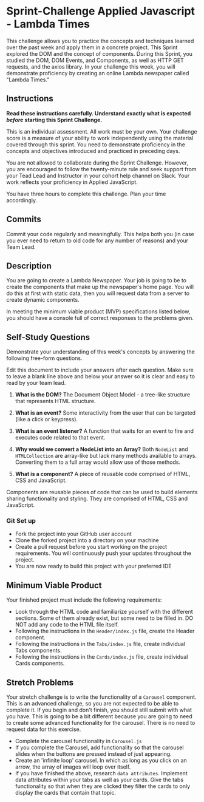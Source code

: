 # Sprint-Challenge Applied Javascript - Lambda Times

This challenge allows you to practice the concepts and techniques learned over the past week and apply them in a concrete project. This Sprint explored the DOM and the concept of components. During this Sprint, you studied the DOM, DOM Events, and Components, as well as HTTP GET requests, and the axios library. In your challenge this week, you will demonstrate proficiency by creating an online Lambda newspaper called "Lambda Times."

## Instructions

**Read these instructions carefully. Understand exactly what is expected _before_ starting this Sprint Challenge.**

This is an individual assessment. All work must be your own. Your challenge score is a measure of your ability to work independently using the material covered through this sprint. You need to demonstrate proficiency in the concepts and objectives introduced and practiced in preceding days.

You are not allowed to collaborate during the Sprint Challenge. However, you are encouraged to follow the twenty-minute rule and seek support from your Tead Lead and Instructor in your cohort help channel on Slack. Your work reflects your proficiency in Applied JavaScript.

You have three hours to complete this challenge. Plan your time accordingly.

## Commits

Commit your code regularly and meaningfully. This helps both you (in case you ever need to return to old code for any number of reasons) and your Team Lead.

## Description

You are going to create a Lambda Newspaper. Your job is going to be to create the components that make up the newspaper's home page. You will do this at first with static data, then you will request data from a server to create dynamic components.

In meeting the minimum viable product (MVP) specifications listed below, you should have a console full of correct responses to the problems given.

## Self-Study Questions

Demonstrate your understanding of this week's concepts by answering the following free-form questions.

Edit this document to include your answers after each question. Make sure to leave a blank line above and below your answer so it is clear and easy to read by your team lead.

1. **What is the DOM?** The Document Object Model - a tree-like structure that represents HTML structure.

2. **What is an event?** Some interactivity from the user that can be targeted (like a click or keypress).

3. **What is an event listener?** A function that waits for an event to fire and executes code related to that event.

4. **Why would we convert a NodeList into an Array?** Both `NodeList` and `HTMLCollection` are array-like but lack many methods available to arrays. Converting them to a full array would allow use of those methods.

5. **What is a component?** A piece of reusable code comprised of HTML, CSS and JavaScript.

Components are reusable pieces of code that can be used to build elements sharing functionality and styling. They are comprised of HTML, CSS and JavaScript.

### Git Set up

* Fork the project into your GitHub user account
* Clone the forked project into a directory on your machine
* Create a pull request before you start working on the project requirements.  You will continuously push your updates throughout the project.
* You are now ready to build this project with your preferred IDE

## Minimum Viable Product

Your finished project must include the following requirements:

* Look through the HTML code and familiarize yourself with the different sections. Some of them already exist, but some need to be filled in. DO NOT add any code to the HTML file itself.
* Following the instructions in the `Header/index.js` file, create the Header component.
* Following the instructions in the `Tabs/index.js` file, create individual Tabs components.
* Following the instructions in the `Cards/index.js` file, create individual Cards components.

## Stretch Problems

Your stretch challenge is to write the functionality of a `Carousel` component. This is an advanced challenge, so you are not expected to be able to complete it. If you begin and don't finish, you should still submit with what you have. This is going to be a bit different because you are going to need to create some advanced functionality for the carousel. There is no need to request data for this exercise.

* Complete the carousel functionality in `Carousel.js`
* If you complete the Carousel, add functionality so that the carousel slides when the buttons are pressed instead of just appearing.
* Create an 'infinite loop' carousel. In which as long as you click on an arrow, the array of images will loop over itself.
* If you have finished the above, research `data attributes`. Implement data attributes within your tabs as well as your cards. Give the tabs functionality so that when they are clicked they filter the cards to only display the cards that contain that topic.
